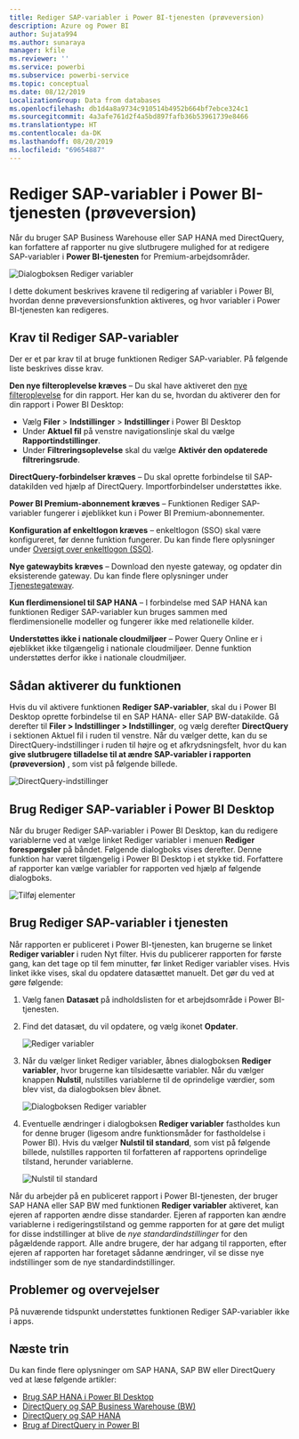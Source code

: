 ```yaml
---
title: Rediger SAP-variabler i Power BI-tjenesten (prøveversion)
description: Azure og Power BI
author: Sujata994
ms.author: sunaraya
manager: kfile
ms.reviewer: ''
ms.service: powerbi
ms.subservice: powerbi-service
ms.topic: conceptual
ms.date: 08/12/2019
LocalizationGroup: Data from databases
ms.openlocfilehash: db1d4a8a9734c910514b4952b664bf7ebce324c1
ms.sourcegitcommit: 4a3afe761d2f4a5bd897fafb36b53961739e8466
ms.translationtype: HT
ms.contentlocale: da-DK
ms.lasthandoff: 08/20/2019
ms.locfileid: "69654887"
---
```

# <a name="edit-sap-variables-in-the-power-bi-service-preview"></a>Rediger SAP-variabler i Power BI-tjenesten (prøveversion)

Når du bruger SAP Business Warehouse eller SAP HANA med DirectQuery, kan forfattere af rapporter nu give slutbrugere mulighed for at redigere SAP-variabler i **Power BI-tjenesten** for Premium-arbejdsområder.

![Dialogboksen Rediger variabler](media/service-edit-sap-variables/sap-edit-variables-dialog.png)

I dette dokument beskrives kravene til redigering af variabler i Power BI, hvordan denne prøveversionsfunktion aktiveres, og hvor variabler i Power BI-tjenesten kan redigeres.

## <a name="requirements-for-sap-edit-variables"></a>Krav til Rediger SAP-variabler

Der er et par krav til at bruge funktionen Rediger SAP-variabler. På følgende liste beskrives disse krav.

**Den nye filteroplevelse kræves** – Du skal have aktiveret den [nye filteroplevelse](power-bi-report-filter.md) for din rapport. Her kan du se, hvordan du aktiverer den for din rapport i Power BI Desktop:
- Vælg **Filer** > **Indstillinger** > **Indstillinger** i Power BI Desktop
- Under **Aktuel fil** på venstre navigationslinje skal du vælge **Rapportindstillinger**.
- Under **Filtreringsoplevelse** skal du vælge **Aktivér den opdaterede filtreringsrude**.

**DirectQuery-forbindelser kræves** – Du skal oprette forbindelse til SAP-datakilden ved hjælp af DirectQuery. Importforbindelser understøttes ikke.

**Power BI Premium-abonnement kræves** – Funktionen Rediger SAP-variabler fungerer i øjeblikket kun i Power BI Premium-abonnementer.

**Konfiguration af enkeltlogon kræves** – enkeltlogon (SSO) skal være konfigureret, før denne funktion fungerer. Du kan finde flere oplysninger under [Oversigt over enkeltlogon (SSO)](service-gateway-sso-overview.md).

**Nye gatewaybits kræves** – Download den nyeste gateway, og opdater din eksisterende gateway. Du kan finde flere oplysninger under [Tjenestegateway](service-gateway-onprem.md).

**Kun flerdimensionel til SAP HANA** – I forbindelse med SAP HANA kan funktionen Rediger SAP-variabler kun bruges sammen med flerdimensionelle modeller og fungerer ikke med relationelle kilder.

**Understøttes ikke i nationale cloudmiljøer** – Power Query Online er i øjeblikket ikke tilgængelig i nationale cloudmiljøer. Denne funktion understøttes derfor ikke i nationale cloudmiljøer.

## <a name="how-to-enable-the-feature"></a>Sådan aktiverer du funktionen

Hvis du vil aktivere funktionen **Rediger SAP-variabler**, skal du i Power BI Desktop oprette forbindelse til en SAP HANA- eller SAP BW-datakilde. Gå derefter til **Filer > Indstillinger > Indstillinger**, og vælg derefter **DirectQuery** i sektionen Aktuel fil i ruden til venstre. Når du vælger dette, kan du se DirectQuery-indstillinger i ruden til højre og et afkrydsningsfelt, hvor du kan **give slutbrugere tilladelse til at ændre SAP-variabler i rapporten (prøveversion)** , som vist på følgende billede.

![DirectQuery-indstillinger](media/service-edit-sap-variables/sap-preview-setting-in-desktop.png)

## <a name="use-sap-edit-variables-in-power-bi-desktop"></a>Brug Rediger SAP-variabler i Power BI Desktop

Når du bruger Rediger SAP-variabler i Power BI Desktop, kan du redigere variablerne ved at vælge linket Rediger variabler i menuen **Rediger forespørgsler** på båndet. Følgende dialogboks vises derefter. Denne funktion har været tilgængelig i Power BI Desktop i et stykke tid. Forfattere af rapporter kan vælge variabler for rapporten ved hjælp af følgende dialogboks.

![Tilføj elementer](media/service-edit-sap-variables/sap-variables-add-items.png)

## <a name="use-sap-edit-variables-in-the-service"></a>Brug Rediger SAP-variabler i tjenesten

Når rapporten er publiceret i Power BI-tjenesten, kan brugerne se linket **Rediger variabler** i ruden Nyt filter. Hvis du publicerer rapporten for første gang, kan det tage op til fem minutter, før linket Rediger variabler vises. Hvis linket ikke vises, skal du opdatere datasættet manuelt.
Det gør du ved at gøre følgende:

1. Vælg fanen **Datasæt** på indholdslisten for et arbejdsområde i Power BI-tjenesten.

2. Find det datasæt, du vil opdatere, og vælg ikonet **Opdater**.

    ![Rediger variabler](media/service-edit-sap-variables/sap-edit-variables-link.png)

3. Når du vælger linket Rediger variabler, åbnes dialogboksen **Rediger variabler**, hvor brugerne kan tilsidesætte variabler. Når du vælger knappen **Nulstil**, nulstilles variablerne til de oprindelige værdier, som blev vist, da dialogboksen blev åbnet.

    ![Dialogboksen Rediger variabler](media/service-edit-sap-variables/sap-edit-variables-dialog.png)

4. Eventuelle ændringer i dialogboksen **Rediger variabler** fastholdes kun for denne bruger (ligesom andre funktionsmåder for fastholdelse i Power BI). Hvis du vælger **Nulstil til standard**, som vist på følgende billede, nulstilles rapporten til forfatteren af rapportens oprindelige tilstand, herunder variablerne.

    ![Nulstil til standard](media/service-edit-sap-variables/reset-to-default.png)

Når du arbejder på en publiceret rapport i Power BI-tjenesten, der bruger SAP HANA eller SAP BW med funktionen **Rediger variabler** aktiveret, kan ejeren af rapporten ændre disse standarder. Ejeren af rapporten kan ændre variablerne i redigeringstilstand og gemme rapporten for at gøre det muligt for disse indstillinger at blive de *nye standardindstillinger* for den pågældende rapport. Alle andre brugere, der har adgang til rapporten, efter ejeren af rapporten har foretaget sådanne ændringer, vil se disse nye indstillinger som de nye standardindstillinger.

## <a name="issues-and-considerations"></a>Problemer og overvejelser

På nuværende tidspunkt understøttes funktionen Rediger SAP-variabler ikke i apps.

## <a name="next-steps"></a>Næste trin

Du kan finde flere oplysninger om SAP HANA, SAP BW eller DirectQuery ved at læse følgende artikler:

- [Brug SAP HANA i Power BI Desktop](desktop-sap-hana.md)
- [DirectQuery og SAP Business Warehouse (BW)](desktop-directquery-sap-bw.md)
- [DirectQuery og SAP HANA](desktop-directquery-sap-hana.md)
- [Brug af DirectQuery in Power BI](desktop-directquery-about.md)